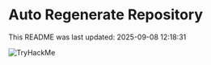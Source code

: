 # Auto Regenerate Repository

This README was last updated: 2025-09-08 12:18:31

 ![TryHackMe](https://tryhackme.com/badge/533634)